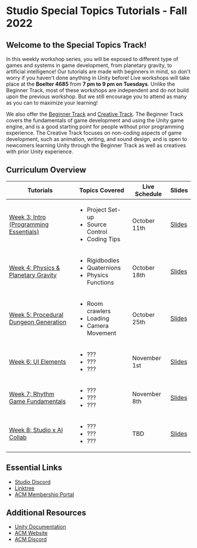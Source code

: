 # Studio Special Topics Tutorials - Fall 2022
## Welcome to the Special Topics Track!
In this weekly workshop series, you will be exposed to different type of games and systems in game development, from planetary gravity, to artificial intelligence! Our tutorials are made with beginners in mind, so don't worry if you haven't done anything in Unity before! Live workshops will take place at the **Boelter 4685** from **7 pm to 9 pm on Tuesdays**. Unlike the Beginner Track, most of these workshops are independent and do not build upon the previous workshop. But we still encourage you to attend as many as you can to maximize your learning!

We also offer the [Beginner Track](https://github.com/uclaacm/studio-beginner-tutorials) and [Creative Track](https://github.com/uclaacm/studio-creative-tutorials-f21). The Beginner Track covers the fundamentals of game development and using the Unity game engine, and is a good starting point for people without prior programming experience. The Creative Track focuses on non-coding aspects of game development, such as animation, writing, and sound design, and is open to newcomers learning Unity through the Beginner Track as well as creatives with prior Unity experience.

## Curriculum Overview
| Tutorials | Topics Covered | Live Schedule | Slides |
|-----------|----------------|---------------|--------|
| [Week 3: Intro (Programming Essentials)]() |<ul><li>Project Set-up</li><li>Source Control</li><li>Coding Tips</li></ul>| October 11th | [Slides]() | 
| [Week 4: Physics & Planetary Gravity](https://github.com/uclaacm/studio-advanced-tutorials/tree/main/Planetary%20Gravity) |<ul><li>Rigidbodies</li><li>Quaternions</li><li>Physics Functions</li></ul>| October 18th | [Slides](https://docs.google.com/presentation/d/1xFKHS2JsiSC1juhpo34JNVo4eWtlOWUp/edit?usp=sharing&ouid=111675105352016817985&rtpof=true&sd=true) | 
| [Week 5: Procedural Dungeon Generation](https://github.com/uclaacm/studio-advanced-tutorials/tree/main/Procedural%20Dungeon%20Generation) | <ul> <li>Room crawlers</li> <li>Loading</li> <li>Camera Movement</li> </ul> | October 25th | [Slides](https://docs.google.com/presentation/d/1Q8CErGJr2BbkBjhHgSVbsWuXhWHOZdOm/edit?usp=sharing&ouid=111675105352016817985&rtpof=true&sd=true) | 
| [Week 6: UI Elements]() |<ul><li>???</li><li>???</li><li>???</li></ul>| November 1st | [Slides]() | 
| [Week 7: Rhythm Game Fundamentals]() |<ul><li>???</li><li>???</li><li>???</li></ul>| November 8th | [Slides]() | 
| [Week 8: Studio x AI Collab]() |<ul><li>???</li><li>???</li><li>???</li></ul>| TBD | [Slides]() | 

## Essential Links
- [Studio Discord](https://discord.com/invite/bBk2Mcw)
- [Linktree](https://linktr.ee/acmstudio)
- [ACM Membership Portal](https://members.uclaacm.com/)

## Additional Resources
- [Unity Documentation](https://docs.unity3d.com/Manual/index.html)
- [ACM Website](https://www.uclaacm.com/)
- [ACM Discord](https://discord.com/invite/eWmzKsY)
